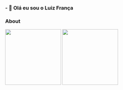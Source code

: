 ### - 👋 Olá eu sou o Luiz França

### About 
<div>
  <img height='180em' src='https://github-readme-stats.vercel.app/api?username=lhenriquesf-dev&show_icons=true&theme=dracula'/> 
  <img height='180em' src='https://github-readme-stats.vercel.app/api/top-langs/?username=lhenriquesf-dev&theme=dracula&layout=compact'/>
</div>
